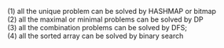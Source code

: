 (1) all the unique problem can be solved by HASHMAP or bitmap  
(2) all the maximal or minimal problems can be solved by DP  
(3) all the combination problems can be solved by DFS;  
(4) all the sorted array can be solved by binary search  
